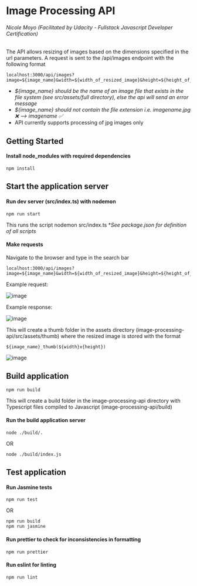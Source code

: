# Image Processing API
###### Nicole Moyo (Facilitated by Udacity - Fullstack Javascript Developer Certification)

The API allows resizing of images based on the dimensions specified in the url parameters. A request is sent to the /api/images endpoint with the following format

``` 
localhost:3000/api/images?image=${image_name}&width=${width_of_resized_image}&height=${height_of_resized_image} 
```

- *${image_name} should be the name of an image file that exists in the file system (see src/assets/full directory), else the api will send an error message*
- *${image_name} should not contain the file extension i.e. imagename.jpg ❌ --> imagename ✅*
- API currently supports processing of jpg images only

## Getting Started

#### Install node_modules with required dependencies
```
npm install
```

## Start the application server

#### Run dev server (src/index.ts) with nodemon
```
npm run start
```
This runs the script nodemon src/index.ts
**See package.json for definition of all scripts*

#### Make requests
Navigate to the browser and type in the search bar 

``` 
localhost:3000/api/images?image=${image_name}&width=${width_of_resized_image}&height=${height_of_resized_image} 
```

Example request: 

![image](https://user-images.githubusercontent.com/71017261/210187281-885e1d52-a5a6-41d8-aeb4-9aefe3ce16a4.png)

Example response:

![image](https://user-images.githubusercontent.com/71017261/210187307-dde3e553-acaa-4d63-933e-2f5a91f5e804.png)

This will create a thumb folder in the assets directory (image-processing-api/src/assets/thumb) where the resized image is stored with the format

```
${image_name}_thumb(${width}x{height})
```

![image](https://user-images.githubusercontent.com/71017261/210187697-38aa41aa-498b-46b8-a74a-33b9a2513b14.png)


## Build application
```
npm run build
```
This will create a build folder in the image-processing-api directory with Typescript files compiled to Javascript (image-processing-api/build)

#### Run the build application server 

``` 
node ./build/.
```
OR 

```
node ./build/index.js
```

## Test application 

#### Run Jasmine tests

```
npm run test 
```

OR 

```
npm run build
npm run jasmine
```

#### Run prettier to check for inconsistencies in formatting

```
npm run prettier 
```

#### Run eslint for linting

```
npm run lint
```
